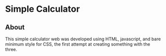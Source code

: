 # Simple Calculator 

## About
This simple calculator web was developed using HTML, javascript, and bare minimum style for CSS, the first attempt at creating something with the three. 
